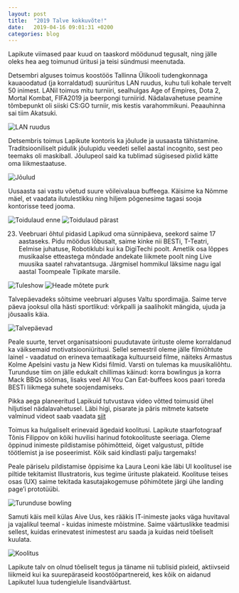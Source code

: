 ```yaml
---
layout: post
title:  "2019 Talve kokkuvõte!"
date:   2019-04-16 09:01:31 +0200
categories: blog
---
```


Lapikute viimased paar kuud on taaskord möödunud tegusalt, ning jälle oleks hea aeg toimunud üritusi ja teisi sündmusi meenutada.

Detsembri alguses toimus koostöös Tallinna Ülikooli tudengkonnaga kauaoodatud (ja korraldatud) suurüritus LAN ruudus, kuhu tuli kohale tervelt 50 inimest. LANil toimus mitu turniiri, sealhulgas Age of Empires, Dota 2, Mortal Kombat, FIFA2019 ja beerpongi turniirid. Nädalavahetuse peamine tõmbepunkt oli siiski CS:GO turniir, mis kestis varahommikuni. Peaauhinna sai tiim Akatsuki.

![LAN ruudus](https://i.imgur.com/hebNkCs.jpg "LAN ruudus")

Detsembris toimus Lapikute kontoris ka jõulude ja uusaasta tähistamine. Traditsiooniliselt pidulik jõulupidu veedeti sellel aastal incognito, sest peo teemaks oli maskiball. Jõulupeol said ka tublimad sügisesed pixlid kätte oma liikmestaatuse.

![Jõulud](https://i.imgur.com/laZWkMZ.jpg "Jõulud")

Uusaasta sai vastu võetud suure võileivalaua buffeega. Käisime ka Nõmme mäel, et vaadata ilutulestikku ning hiljem põgenesime tagasi sooja kontorisse teed jooma.

![Toidulaud enne](https://i.imgur.com/IB5ZZ8F.png "Toidulaud enne") ![Toidulaud pärast](https://i.imgur.com/xcwKLlW.png "Toidulaud pärast")

23. Veebruari õhtul pidasid Lapikud oma sünnipäeva, seekord saime 17 aastaseks. Pidu möödus lõbusalt, saime kinke nii BESTi, T-Teatri, Eelmise juhatuse, Robotiklubi kui ka DigiTechi poolt. Ametlik osa lõppes musikaalse etteastega mõndade andekate liikmete poolt ning Live muusika saatel rahvatantsuga. Järgmisel hommikul läksime nagu igal aastal Toompeale Tipikate marsile.

![Tuleshow](https://i.imgur.com/xOUHo6w.jpg "Tuleshow") ![Heade mõtete purk](https://i.imgur.com/BioJajO.jpg "Heade mõtete purk")

Talvepäevadeks sõitsime veebruari alguses Valtu spordimajja. Saime terve päeva jooksul olla hästi sportlikud: võrkpalli ja saalihokit mängida, ujuda ja jõusaalis käia.

![Talvepäevad](https://i.imgur.com/cqUtXZD.jpg "Talvepäevad")

Peale suurte, tervet organisatsiooni puudutavate ürituste oleme korraldanud ka väiksemaid motivatsiooniüritusi. Sellel semestril oleme jälle filmiõhtute lainel - vaadatud on erineva temaatikaga kultuurseid filme, näiteks Armastus Kolme Apelsini vastu ja New Kidsi filmid. Varsti on tulemas ka muusikaliõhtu.
Turunduse tiim on jälle edukalt chillimas käinud: korra bowlingus ja korra Mack BBQs söömas, lisaks veel All You Can Eat-buffees koos paari toreda BESTi liikmega suhete soojendamiseks.

Pikka aega planeeritud Lapikuid tutvustava video võtted toimusid ühel hiljutisel nädalavahetusel. Läbi higi, pisarate ja päris mitmete katsete valminud videot saab vaadata [siit](https://www.youtube.com/watch?v=mUlFEO-wbPc)

Toimus ka hulgaliselt erinevaid ägedaid koolitusi. Lapikute staarfotograaf Tõnis Filippov on kõiki huvilisi harinud fotokoolituste seeriaga. Oleme õppinud inimeste pildistamise põhimõtteid, õiget valgustust, piltide töötlemist ja ise poseerimist. Kõik said kindlasti palju targemaks!

Peale päriselu pildistamise õppisime ka Laura Leoni käe läbi UI koolitusel ise piltide tekitamist Illustratoris, kus tegime ürituste plakateid. Koolituse teises osas (UX) saime tekitada kasutajakogemuse põhimõtete järgi ühe landing page’i prototüübi.

![Turunduse bowling](https://i.imgur.com/o5envGN.png "Turunduse bowling")

Samuti käis meil külas Aive Uus, kes rääkis IT-inimeste jaoks väga huvitaval ja vajalikul teemal - kuidas inimeste mõistmine. Saime väärtuslikke teadmisi sellest, kuidas erinevatest inimestest aru saada ja kuidas neid tõeliselt kuulata.

![Koolitus](https://i.imgur.com/ZsWIIcS.jpg "Koolitus kuidas erinevaid inimesi mõista ning tõeliselt kuulata")

Lapikute talv on olnud tõeliselt tegus ja täname nii tublisid pixleid, aktiivseid liikmeid kui ka suurepäraseid koostööpartnereid, kes kõik on aidanud Lapikutel luua tudengielule lisandväärtust.
